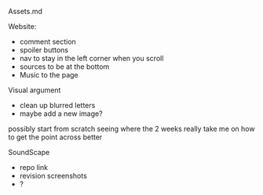 Assets.md


Website:
 - comment section
 - spoiler buttons
 - nav to stay in the left corner when you scroll
 - sources to be at the bottom
 - Music to the page

 Visual argument
 - clean up blurred letters
 - maybe add a new image?

 possibly start from scratch seeing where the 2 weeks really take me on how to get the point across better

 SoundScape
 - repo link
 - revision screenshots
 - ? 
